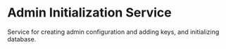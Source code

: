 # Admin Initialization Service

Service for creating admin configuration and adding keys, and initializing database.
